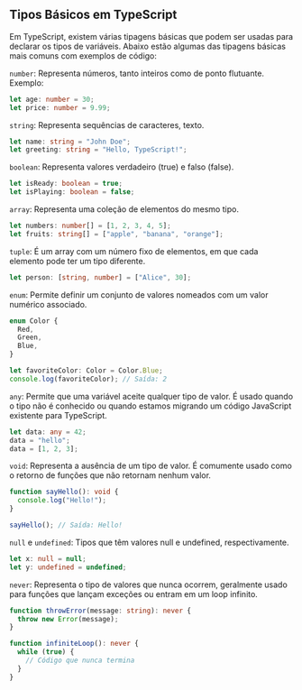 ## Tipos Básicos em TypeScript

Em TypeScript, existem várias tipagens básicas que podem ser usadas para declarar os tipos de variáveis. Abaixo estão algumas das tipagens básicas mais comuns com exemplos de código:

`number`: Representa números, tanto inteiros como de ponto flutuante.
Exemplo:

```ts
let age: number = 30;
let price: number = 9.99;
```

`string`: Representa sequências de caracteres, texto.

```ts
let name: string = "John Doe";
let greeting: string = "Hello, TypeScript!";
```

`boolean`: Representa valores verdadeiro (true) e falso (false).

```ts
let isReady: boolean = true;
let isPlaying: boolean = false;
```

`array`: Representa uma coleção de elementos do mesmo tipo.

```ts
let numbers: number[] = [1, 2, 3, 4, 5];
let fruits: string[] = ["apple", "banana", "orange"];
```

`tuple`: É um array com um número fixo de elementos, em que cada elemento pode ter um tipo diferente.

```ts
let person: [string, number] = ["Alice", 30];
```

`enum`: Permite definir um conjunto de valores nomeados com um valor numérico associado.

```ts
enum Color {
  Red,
  Green,
  Blue,
}

let favoriteColor: Color = Color.Blue;
console.log(favoriteColor); // Saída: 2
```

`any`: Permite que uma variável aceite qualquer tipo de valor. É usado quando o tipo não é conhecido ou quando estamos migrando um código JavaScript existente para TypeScript.

```ts
let data: any = 42;
data = "hello";
data = [1, 2, 3];
```

`void`: Representa a ausência de um tipo de valor. É comumente usado como o retorno de funções que não retornam nenhum valor.

```ts
function sayHello(): void {
  console.log("Hello!");
}

sayHello(); // Saída: Hello!
```

`null` e `undefined`: Tipos que têm valores null e undefined, respectivamente.

```ts
let x: null = null;
let y: undefined = undefined;
```

`never`: Representa o tipo de valores que nunca ocorrem, geralmente usado para funções que lançam exceções ou entram em um loop infinito.

```ts
function throwError(message: string): never {
  throw new Error(message);
}

function infiniteLoop(): never {
  while (true) {
    // Código que nunca termina
  }
}
```
